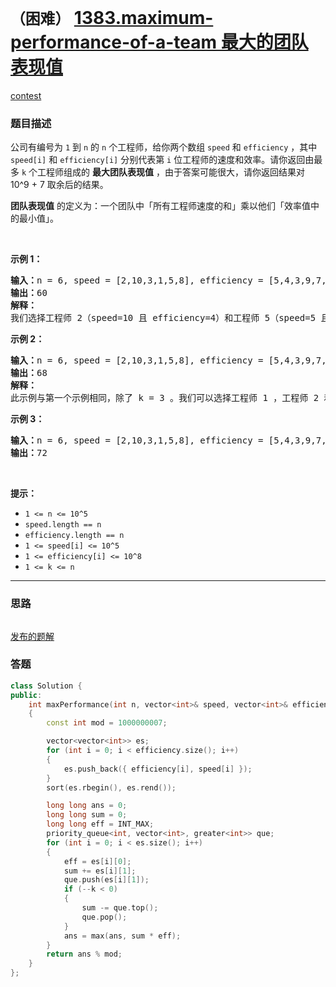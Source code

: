 # `（困难）` [1383.maximum-performance-of-a-team 最大的团队表现值](https://leetcode-cn.com/problems/maximum-performance-of-a-team/)

[contest](https://leetcode-cn.com/contest/weekly-contest-180/problems/maximum-performance-of-a-team/)

### 题目描述
<p>公司有编号为 <code>1</code>&nbsp;到 <code>n</code>&nbsp;的 <code>n</code>&nbsp;个工程师，给你两个数组 <code>speed</code>&nbsp;和 <code>efficiency</code>&nbsp;，其中 <code>speed[i]</code>&nbsp;和 <code>efficiency[i]</code>&nbsp;分别代表第 <code>i</code>&nbsp;位工程师的速度和效率。请你返回由最多&nbsp;<code>k</code>&nbsp;个工程师组成的&nbsp;<strong>​​​​​​最大团队表现值</strong>&nbsp;，由于答案可能很大，请你返回结果对 10^9 + 7 取余后的结果。</p>

<p><strong>团队表现值</strong>&nbsp;的定义为：一个团队中「所有工程师速度的和」乘以他们「效率值中的最小值」。</p>

<p>&nbsp;</p>

<p><strong>示例 1：</strong></p>

<pre><strong>输入：</strong>n = 6, speed = [2,10,3,1,5,8], efficiency = [5,4,3,9,7,2], k = 2
<strong>输出：</strong>60
<strong>解释：</strong>
我们选择工程师 2（speed=10 且 efficiency=4）和工程师 5（speed=5 且 efficiency=7）。他们的团队表现值为 performance = (10 + 5) * min(4, 7) = 60 。
</pre>

<p><strong>示例 2：</strong></p>

<pre><strong>输入：</strong>n = 6, speed = [2,10,3,1,5,8], efficiency = [5,4,3,9,7,2], k = 3
<strong>输出：</strong>68
<strong>解释：
</strong>此示例与第一个示例相同，除了 k = 3 。我们可以选择工程师 1 ，工程师 2 和工程师 5 得到最大的团队表现值。表现值为 performance = (2 + 10 + 5) * min(5, 4, 7) = 68 。
</pre>

<p><strong>示例 3：</strong></p>

<pre><strong>输入：</strong>n = 6, speed = [2,10,3,1,5,8], efficiency = [5,4,3,9,7,2], k = 4
<strong>输出：</strong>72
</pre>

<p>&nbsp;</p>

<p><strong>提示：</strong></p>

<ul>
	<li><code>1 &lt;= n &lt;= 10^5</code></li>
	<li><code>speed.length == n</code></li>
	<li><code>efficiency.length == n</code></li>
	<li><code>1 &lt;= speed[i] &lt;= 10^5</code></li>
	<li><code>1 &lt;= efficiency[i] &lt;= 10^8</code></li>
	<li><code>1 &lt;= k &lt;= n</code></li>
</ul>

            

---
### 思路
```
```

[发布的题解](https://leetcode-cn.com/problems/maximum-performance-of-a-team/solution/5359-by-ikaruga/)

### 答题
``` C++
class Solution {
public:
    int maxPerformance(int n, vector<int>& speed, vector<int>& efficiency, int k) 
    {
        const int mod = 1000000007;

        vector<vector<int>> es;
        for (int i = 0; i < efficiency.size(); i++)
        {
            es.push_back({ efficiency[i], speed[i] });
        }
        sort(es.rbegin(), es.rend());

        long long ans = 0;
        long long sum = 0;
        long long eff = INT_MAX;
        priority_queue<int, vector<int>, greater<int>> que;
        for (int i = 0; i < es.size(); i++)
        {
            eff = es[i][0];
            sum += es[i][1];
            que.push(es[i][1]);
            if (--k < 0)
            {
                sum -= que.top();
                que.pop();
            }
            ans = max(ans, sum * eff);
        }
        return ans % mod;
    }
};
```




